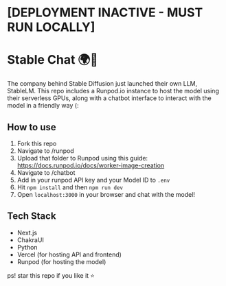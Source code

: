 # [DEPLOYMENT INACTIVE - MUST RUN LOCALLY]


# Stable Chat 🌍🦒

The company behind Stable Diffusion just launched their own LLM, StableLM. This repo includes a Runpod.io instance to host the model using their serverless GPUs, along with a chatbot interface to interact with the model in a friendly way (:

## How to use

1. Fork this repo
2. Navigate to /runpod
3. Upload that folder to Runpod using this guide: https://docs.runpod.io/docs/worker-image-creation
4. Navigate to /chatbot
5. Add in your runpod API key and your Model ID to `.env`
6. Hit `npm install` and then `npm run dev`
7. Open `localhost:3000` in your browser and chat with the model!

## Tech Stack

- Next.js
- ChakraUI
- Python
- Vercel (for hosting API and frontend)
- Runpod (for hosting the model)

ps! star this repo if you like it ⭐
